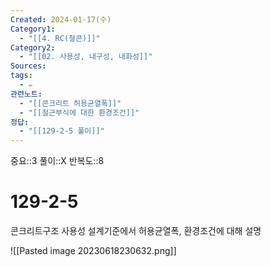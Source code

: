 ```yaml
---
Created: 2024-01-17(수)
Category1:
  - "[[4. RC(철콘)]]"
Category2:
  - "[[02. 사용성, 내구성, 내화성]]"
Sources: 
tags:
  - ✏️
관련노트:
  - "[[콘크리트 허용균열폭]]"
  - "[[철근부식에 대한 환경조건]]"
정답:
  - "[[129-2-5 풀이]]"
---
```

중요::3
풀이::X
반복도::8

# 129-2-5

콘크리트구조 사용성 설계기준에서 허용균열폭, 환경조건에 대해 설명

![[Pasted image 20230618230632.png]]